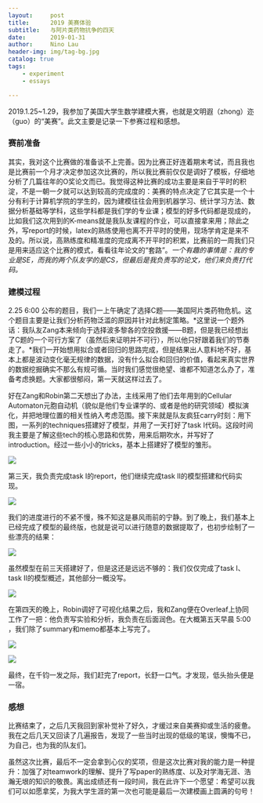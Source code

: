 ```yaml
---
layout:     post
title:      2019 美赛体验
subtitle:   与阿片类药物抗争的四天
date:       2019-01-31
author:     Nino Lau
header-img: img/tag-bg.jpg
catalog: true
tags:
    - experiment
    - essays

---
```




2019.1.25~1.29，我参加了美国大学生数学建模大赛，也就是文明遐（zhong）迩（guo）的“美赛”。此文主要是记录一下参赛过程和感想。

### 赛前准备

其实，我对这个比赛做的准备谈不上完善。因为比赛正好连着期末考试，而且我也是比赛前一个月才决定参加这次比赛的，所以我比赛前仅仅是调好了模板，仔细地分析了几篇往年的O奖论文而已。我觉得这种比赛的成功主要是来自于平时的积淀，不是一朝一夕就可以达到较高的完成度的：美赛的特点决定了它其实是一个十分有利于计算机学院的学生的，因为建模往往会用到机器学习、统计学习方法、数据分析基础等学科，这些学科都是我们学的专业课；模型的好多代码都是现成的，比如我们这次用到的K-means就是我队友课程的作业，可以直接拿来用；除此之外，写report的时候，latex的熟练使用也离不开平时的使用，现场学肯定是来不及的。所以说，高熟练度和精准度的完成离不开平时的积累，比赛前的一周我们只是用来适应这个比赛的模式，看看往年论文的“套路”。*一个有趣的事情是：我的专业是SE，而我的两个队友学的是CS，但最后是我负责写的论文，他们来负责打代码。*

### 建模过程

2.25 6:00 公布的题目，我们一上午确定了选择C题——美国阿片类药物危机。这个题目主要是让我们分析药物泛滥的原因并针对此制定策略。*这里说一个题外话：我队友Zang本来倾向于选择波多黎各的空投救援——B题，但是我已经想出了C题的一个可行方案了（虽然后来证明并不可行），所以他只好跟着我们的节奏走了。*我们一开始想用拟合或者回归的思路完成，但是结果出人意料地不好，基本上都是波动变化毫无规律的数据，没有什么拟合和回归的价值，看起来真实世界的数据挖掘确实不那么有规可循。当时我们感觉很绝望、谁都不知道怎么办了，准备考虑换题。大家都很郁闷，第一天就这样过去了。

好在Zang和Robin第二天想出了办法，主线采用了他们去年用到的Cellular Automaton元胞自动机（貌似是他们专业课学的、或者是他的研究领域）模拟演化，并把地理位置的相关性纳入考虑范围。接下来就是队友疯狂carry时刻：用下图，一系列的techniques搭建好了模型，并用了一天打好了task I代码。这段时间我主要是了解这些tech的核心思路和优势，用来后期吹水，并写好了introduction。经过一些小小的tricks，基本上搭建好了模型的雏形。

![](https://ws2.sinaimg.cn/large/006tNc79ly1fzws5wcgf0j30t60i2q6k.jpg)

第三天，我负责完成task I的report，他们继续完成task II的模型搭建和代码实现。

![](https://ws2.sinaimg.cn/large/006tNc79ly1fzwsfq44jsj30vo0q8gpj.jpg)

我们的进度进行的不紧不慢，殊不知这是暴风雨前的宁静。到了晚上，我们基本上已经完成了模型的最终版，也就是说可以进行随意的数据提取了，也初步绘制了一些漂亮的结果：

![](https://ws4.sinaimg.cn/large/006tNc79ly1fzwscyy7u3j30vm0eg41y.jpg)

虽然模型在前三天搭建好了，但是这还是远远不够的：我们仅仅完成了task I、task II的模型概述，其他部分一概没写。

![](https://ws4.sinaimg.cn/large/006tNc79ly1fzwsffj6ndj30uj0u0433.jpg)

在第四天的晚上，Robin调好了可视化结果之后，我和Zang便在Overleaf上协同工作了一把：他负责写实验和分析，我负责在后面润色。在大概第五天早晨 5:00 ，我们除了summary和memo都基本上写完了。

![](https://ws1.sinaimg.cn/large/006tNc79ly1fzwshzv6nej30tc14un2l.jpg)

![](https://ws3.sinaimg.cn/large/006tNc79ly1fzwsihad0fj30s818agt2.jpg)

最终，在千钧一发之际，我们赶完了report，长舒一口气。才发现，低头抬头便是一宿。

### 感想

比赛结束了，之后几天我回到家补觉补了好久，才缓过来自美赛抑或生活的疲惫。我在之后几天又回读了几遍报告，发现了一些当时出现的低级的笔误，懊悔不已，为自己，也为我的队友们。

虽然这次比赛，最后不一定会拿到心仪的奖项，但是这次比赛对我的能力是一种提升：加强了对teamwork的理解、提升了写paper的熟练度、以及对学海无涯、浩瀚无垠的知识的敬畏。离出成绩还有一段时间，我在此许下一个愿望：希望可以我们可以如愿拿奖，为我大学生涯的第一次也可能是最后一次建模画上圆满的句号！